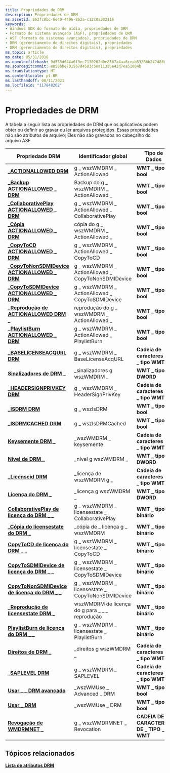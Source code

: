 ```yaml
---
title: Propriedades de DRM
description: Propriedades de DRM
ms.assetid: 862fc8bc-6e40-4496-862a-c12c8a382116
keywords:
- Windows SDK do formato de mídia, propriedades de DRM
- Formato de sistema avançado (ASF), propriedades de DRM
- ASF (formato de sistemas avançados), propriedades de DRM
- DRM (gerenciamento de direitos digitais), propriedades
- DRM (gerenciamento de direitos digitais), propriedades
ms.topic: article
ms.date: 05/31/2018
ms.openlocfilehash: 9d553d644a6f3ec7130262d0e8567a4aa6ceab53286b24248607b1928991f51d
ms.sourcegitcommit: e858bbe701567d4583c50a11326e42d7ea51804b
ms.translationtype: MT
ms.contentlocale: pt-BR
ms.lasthandoff: 08/11/2021
ms.locfileid: "117848262"
---
```

# <a name="drm-properties"></a>Propriedades de DRM

A tabela a seguir lista as propriedades de DRM que os aplicativos podem obter ou definir ao gravar ou ler arquivos protegidos. Essas propriedades não são atributos de arquivo; Eles não são gravados no cabeçalho do arquivo ASF.



| Propriedade DRM                                                                             | Identificador global                               | Tipo de Dados             |
|------------------------------------------------------------------------------------------|-------------------------------------------------|-----------------------|
| [**\_ACTIONALLOWED DRM**](drm-actionallowed.md)                                          | g \_ wszWMDRM \_ ActionAllowed                      | **WMT \_ tipo \_ bool**   |
| [**\_Backup ACTIONALLOWED \_ DRM**](drm-actionallowed-backup.md)                           | Backup do g \_ wszWMDRM \_ ActionAllowed \_              | **WMT \_ tipo \_ bool**   |
| [**\_CollaborativePlay ACTIONALLOWED \_ DRM**](drm-actionallowed-collaborativeplay.md)     | g \_ wszWMDRM \_ ActionAllowed \_ CollaborativePlay   | **WMT \_ tipo \_ bool**   |
| [**\_Cópia ACTIONALLOWED \_ DRM**](drm-actionallowed-copy.md)                               | cópia do g \_ wszWMDRM \_ ActionAllowed \_                | **WMT \_ tipo \_ bool**   |
| [**\_CopyToCD ACTIONALLOWED \_ DRM**](drm-actionallowed-copytocd.md)                       | g \_ wszWMDRM \_ ActionAllowed \_ CopyToCD            | **WMT \_ tipo \_ bool**   |
| [**\_CopyToNonSDMIDevice ACTIONALLOWED \_ DRM**](drm-actionallowed-copytononsdmidevice.md) | g \_ wszWMDRM \_ ActionAllowed \_ CopyToNonSDMIDevice | **WMT \_ tipo \_ bool**   |
| [**\_CopyToSDMIDevice ACTIONALLOWED \_ DRM**](drm-actionallowed-copytosdmidevice.md)       | g \_ wszWMDRM \_ ActionAllowed \_ CopyToSDMIDevice    | **WMT \_ tipo \_ bool**   |
| [**\_Reprodução de ACTIONALLOWED DRM \_**](drm-actionallowed-playback.md)                       | reprodução do g \_ wszWMDRM \_ ActionAllowed \_            | **WMT \_ tipo \_ bool**   |
| [**\_PlaylistBurn ACTIONALLOWED \_ DRM**](drm-actionallowed-playlistburn.md)               | g \_ wszWMDRM \_ ActionAllowed \_ PlaylistBurn        | **WMT \_ tipo \_ bool**   |
| [**\_BASELICENSEACQURL DRM**](drm-baselicenseacqurl.md)                                  | g \_ wszWMDRM \_ BaseLicenseAcqURL                  | **Cadeia de caracteres do \_ tipo WMT \_** |
| [**Sinalizadores de DRM \_**](drm-flags.md)                                                          | \_sinalizadores g wszWMDRM \_                              | **WMT \_ tipo \_ DWORD**  |
| [**\_HEADERSIGNPRIVKEY DRM**](drm-headersignprivkey.md)                                  | g \_ wszWMDRM \_ HeaderSignPrivKey                  | **Cadeia de caracteres do \_ tipo WMT \_** |
| [**\_ISDRM DRM**](drm-isdrm.md)                                                          | g \_ wszIsDRM                                     | **WMT \_ tipo \_ bool**   |
| [**\_ISDRMCACHED DRM**](drm-isdrmcached.md)                                              | g \_ wszIsDRMCached                               | **WMT \_ tipo \_ bool**   |
| [**Keysemente DRM \_**](drm-keyseed.md)                                                      | \_wszWMDRM \_ keysemente                            | **Cadeia de caracteres do \_ tipo WMT \_** |
| [**Nível de DRM \_**](drm-level.md)                                                          | \_nível g wszWMDRM \_                              | **WMT \_ tipo \_ DWORD**  |
| [**\_Licenseid DRM**](drm-licenseid.md)                                                  | \_licença de wszWMDRM g \_                          | **Cadeia de caracteres do \_ tipo WMT \_** |
| [**Licença do DRM \_**](drm-licensestate.md)                                            | \_licença g wszWMDRM \_                       | **WMT \_ tipo \_ DWORD**  |
| [**CollaborativePlay de licença do DRM \_ \_**](drm-licensestate-collaborativeplay.md)       | g \_ wszWMDRM \_ licensestate \_ CollaborativePlay    | **WMT \_ tipo \_ binário** |
| [**\_Cópia do licensestate do DRM \_**](drm-licensestate-copy.md)                                 | \_cópia de \_ licença g \_ wszWMDRM                 | **WMT \_ tipo \_ binário** |
| [**CopyToCD de licença do DRM \_ \_**](drm-licensestate-copytocd.md)                         | g \_ wszWMDRM \_ licensestate \_ CopyToCD             | **WMT \_ tipo \_ binário** |
| [**CopyToSDMIDevice de licença do DRM \_ \_**](drm-licensestate-copytosdmidevice.md)         | g \_ wszWMDRM \_ licensestate \_ CopyToSDMIDevice     | **WMT \_ tipo \_ binário** |
| [**CopyToNonSDMIDevice de licença do DRM \_ \_**](drm-licensestate-copytononsdmidevice.md)   | g \_ wszWMDRM \_ licensestate \_ CopyToNonSDMIDevice  | **WMT \_ tipo \_ binário** |
| [**\_Reprodução de licensestate DRM \_**](drm-licensestate-playback.md)                         | wszWMDRM de licença do g para \_ \_ \_ reprodução             | **WMT \_ tipo \_ binário** |
| [**PlaylistBurn de licença do DRM \_ \_**](drm-licensestate-playlistburn.md)                 | g \_ wszWMDRM \_ licensestate \_ PlaylistBurn         | **WMT \_ tipo \_ binário** |
| [**Direitos de DRM \_**](drm-rights.md)                                                        | \_direitos g wszWMDRM \_                             | **Cadeia de caracteres do \_ tipo WMT \_** |
| [**\_SAPLEVEL DRM**](drm-saplevel--deprecated.md)                                        | g \_ wszWMDRM \_ SAPLEVEL                           | **Cadeia de caracteres do \_ tipo WMT \_** |
| [**Usar \_ \_ DRM avançado**](use-advanced-drm.md)                                           | \_wszWMUse \_ Advanced \_ DRM                      | **WMT \_ tipo \_ bool**   |
| [**Usar \_ DRM**](use-drm.md)                                                              | \_wszWMUse \_ DRM                                | **WMT \_ tipo \_ bool**   |
| [**Revogação de WMDRMNET \_**](wmdrmnet-revocation.md)                                      | g \_ wszWMDRMNET \_ Revocation                      | **CADEIA DE CARACTERES DE \_ TIPO \_ WMT** |



 

## <a name="related-topics"></a>Tópicos relacionados

<dl> <dt>

[**Lista de atributos DRM**](drm-attribute-list.md)
</dt> </dl>

 

 





